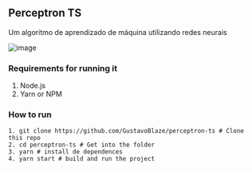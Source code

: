 ## Perceptron TS

Um algoritmo de aprendizado de máquina utilizando redes neurais

![image](https://user-images.githubusercontent.com/25311644/193461079-f174fa7f-3797-433a-b805-01766d9a61e1.png)

### Requirements for running it

1. Node.js
2. Yarn or NPM

### How to run

```
1. git clone https://github.com/GustavoBlaze/perceptron-ts # Clone this repo
2. cd perceptron-ts # Get into the folder
3. yarn # install de dependences
4. yarn start # build and run the project
```
